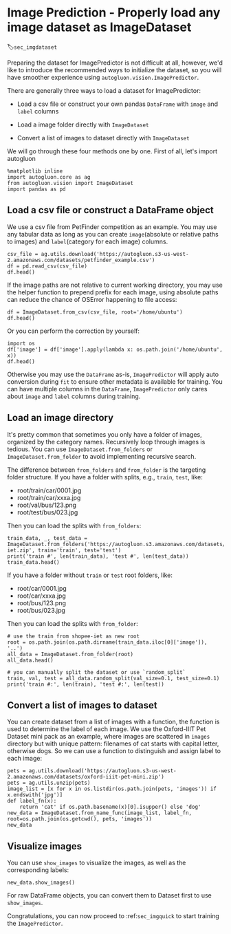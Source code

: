# Image Prediction - Properly load any image dataset as ImageDataset
:label:`sec_imgdataset`

Preparing the dataset for ImagePredictor is not difficult at all, however, we'd like to introduce the
recommended ways to initialize the dataset, so you will have smoother experience using `autogluon.vision.ImagePredictor`.

There are generally three ways to load a dataset for ImagePredictor:

- Load a csv file or construct your own pandas `DataFrame` with `image` and `label` columns

- Load a image folder directly with `ImageDataset`

- Convert a list of images to dataset directly with `ImageDataset`

We will go through these four methods one by one. First of all, let's import autogluon

```{.python .input}
%matplotlib inline
import autogluon.core as ag
from autogluon.vision import ImageDataset
import pandas as pd
```

## Load a csv file or construct a DataFrame object

We use a csv file from PetFinder competition as an example. You may use any tabular data as long as you can
create `image`(absolute or relative paths to images) and `label`(category for each image) columns.

```{.python .input}
csv_file = ag.utils.download('https://autogluon.s3-us-west-2.amazonaws.com/datasets/petfinder_example.csv')
df = pd.read_csv(csv_file)
df.head()
```

If the image paths are not relative to current working directory, you may use the helper function to prepend prefix for each image, using absolute paths can reduce the chance of OSError happening to file access:

```{.python .input}
df = ImageDataset.from_csv(csv_file, root='/home/ubuntu')
df.head()
```

Or you can perform the correction by yourself:

```{.python .input}
import os
df['image'] = df['image'].apply(lambda x: os.path.join('/home/ubuntu', x))
df.head()
```

Otherwise you may use the `DataFrame` as-is, `ImagePredictor` will apply auto conversion during `fit` to ensure other metadata is available for training. You can have multiple columns in the `DataFrame`, `ImagePredictor` only cares about `image` and `label` columns during training.

## Load an image directory

It's pretty common that sometimes you only have a folder of images, organized by the category names. Recursively loop through images is tedious. You can use `ImageDataset.from_folders` or `ImageDataset.from_folder` to avoid implementing recursive search.

The difference between `from_folders` and `from_folder` is the targeting folder structure.
If you have a folder with splits, e.g., `train`, `test`, like:

- root/train/car/0001.jpg
- root/train/car/xxxa.jpg
- root/val/bus/123.png
- root/test/bus/023.jpg

Then you can load the splits with `from_folders`:

```{.python .input}
train_data, _, test_data = ImageDataset.from_folders('https://autogluon.s3.amazonaws.com/datasets/shopee-iet.zip', train='train', test='test')
print('train #', len(train_data), 'test #', len(test_data))
train_data.head()
```

If you have a folder without `train` or `test` root folders, like:

- root/car/0001.jpg
- root/car/xxxa.jpg
- root/bus/123.png
- root/bus/023.jpg

Then you can load the splits with `from_folder`:

```{.python .input}
# use the train from shopee-iet as new root
root = os.path.join(os.path.dirname(train_data.iloc[0]['image']), '..')
all_data = ImageDataset.from_folder(root)
all_data.head()
```

```{.python .input}
# you can manually split the dataset or use `random_split`
train, val, test = all_data.random_split(val_size=0.1, test_size=0.1)
print('train #:', len(train), 'test #:', len(test))
```

## Convert a list of images to dataset

You can create dataset from a list of images with a function, the function is used to determine the label of each image. We use the Oxford-IIIT Pet Dataset mini pack as an example, where images are scattered in `images` directory but with unique pattern: filenames of cat starts with capital letter, otherwise dogs. So we can use a function to distinguish and assign label to each image:

```{.python .input}
pets = ag.utils.download('https://autogluon.s3-us-west-2.amazonaws.com/datasets/oxford-iiit-pet-mini.zip')
pets = ag.utils.unzip(pets)
image_list = [x for x in os.listdir(os.path.join(pets, 'images')) if x.endswith('jpg')]
def label_fn(x):
    return 'cat' if os.path.basename(x)[0].isupper() else 'dog'
new_data = ImageDataset.from_name_func(image_list, label_fn, root=os.path.join(os.getcwd(), pets, 'images'))
new_data
```

## Visualize images

You can use `show_images` to visualize the images, as well as the corresponding labels:

```{.python .input}
new_data.show_images()
```

For raw DataFrame objects, you can convert them to Dataset first to use `show_images`.

Congratulations, you can now proceed to :ref:`sec_imgquick` to start training the `ImagePredictor`.
